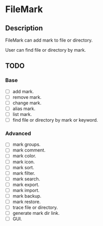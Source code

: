 # FileMark

## Description

FileMark can add mark to file or directory.

User can find file or directory by mark.

## TODO

### Base

- [ ] add mark.
- [ ] remove mark.
- [ ] change mark.
- [ ] alias mark.
- [ ] list mark.
- [ ] find file or directory by mark or keyword.

### Advanced

- [ ] mark groups.
- [ ] mark comment.
- [ ] mark color.
- [ ] mark icon.
- [ ] mark sort.
- [ ] mark filter.
- [ ] mark search.
- [ ] mark export.
- [ ] mark import.
- [ ] mark backup.
- [ ] mark restore.
- [ ] trace file or directory.
- [ ] generate mark dir link.
- [ ] GUI.

